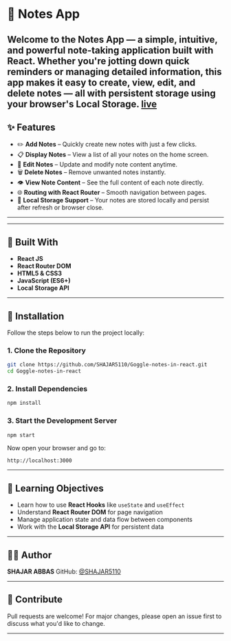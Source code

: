
# 📓 Notes App

Welcome to the **Notes App** — a simple, intuitive, and powerful note-taking application built with **React**. Whether you're jotting down quick reminders or managing detailed information, this app makes it easy to create, view, edit, and delete notes — all with persistent storage using your browser's **Local Storage**.
[live](https://google-notes-in-react.vercel.app/)
---

## ✨ Features

- ✏️ **Add Notes** – Quickly create new notes with just a few clicks.
- 📋 **Display Notes** – View a list of all your notes on the home screen.
- 📝 **Edit Notes** – Update and modify note content anytime.
- 🗑️ **Delete Notes** – Remove unwanted notes instantly.
- 👁️ **View Note Content** – See the full content of each note directly.
- 🌐 **Routing with React Router** – Smooth navigation between pages.
- 💾 **Local Storage Support** – Your notes are stored locally and persist after refresh or browser close.

---


---

## 🧰 Built With

- **React JS**
- **React Router DOM**
- **HTML5 & CSS3**
- **JavaScript (ES6+)**
- **Local Storage API**

---

## 🔧 Installation

Follow the steps below to run the project locally:

### 1. Clone the Repository

```bash
git clone https://github.com/SHAJAR5110/Goggle-notes-in-react.git
cd Goggle-notes-in-react
````

### 2. Install Dependencies

```bash
npm install
```

### 3. Start the Development Server

```bash
npm start
```

Now open your browser and go to:

```
http://localhost:3000
```

---



## 🎯 Learning Objectives

* Learn how to use **React Hooks** like `useState` and `useEffect`
* Understand **React Router DOM** for page navigation
* Manage application state and data flow between components
* Work with the **Local Storage API** for persistent data

---

## 🧑‍💻 Author

**SHAJAR ABBAS**
GitHub: [@SHAJAR5110](https://github.com/SHAJAR5110)

---


## 🌟 Contribute

Pull requests are welcome! For major changes, please open an issue first to discuss what you'd like to change.

---




